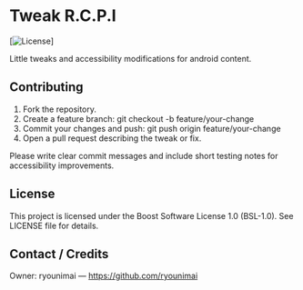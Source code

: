 # Tweak R.C.P.I

[![License](https://img.shields.io/badge/license-BSL%201.0-blue.svg)]

Little tweaks and accessibility modifications for android content.


## Contributing
1. Fork the repository.
2. Create a feature branch: git checkout -b feature/your-change
3. Commit your changes and push: git push origin feature/your-change
4. Open a pull request describing the tweak or fix.

Please write clear commit messages and include short testing notes for accessibility improvements.

## License
This project is licensed under the Boost Software License 1.0 (BSL-1.0). See LICENSE file for details.

## Contact / Credits
Owner: ryounimai — https://github.com/ryounimai
